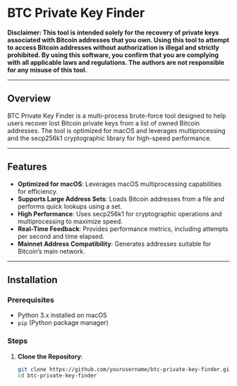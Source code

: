 # BTC Private Key Finder  

**Disclaimer: This tool is intended solely for the recovery of private keys associated with Bitcoin addresses that you own. Using this tool to attempt to access Bitcoin addresses without authorization is illegal and strictly prohibited. By using this software, you confirm that you are complying with all applicable laws and regulations. The authors are not responsible for any misuse of this tool.**

---

## Overview  

BTC Private Key Finder is a multi-process brute-force tool designed to help users recover lost Bitcoin private keys from a list of owned Bitcoin addresses. The tool is optimized for macOS and leverages multiprocessing and the secp256k1 cryptographic library for high-speed performance.  

---

## Features  

- **Optimized for macOS**: Leverages macOS multiprocessing capabilities for efficiency.  
- **Supports Large Address Sets**: Loads Bitcoin addresses from a file and performs quick lookups using a set.  
- **High Performance**: Uses secp256k1 for cryptographic operations and multiprocessing to maximize speed.  
- **Real-Time Feedback**: Provides performance metrics, including attempts per second and time elapsed.  
- **Mainnet Address Compatibility**: Generates addresses suitable for Bitcoin’s main network.  

---

## Installation  

### Prerequisites  

- Python 3.x installed on macOS  
- `pip` (Python package manager)  

### Steps  

1. **Clone the Repository**:  
   ```bash
   git clone https://github.com/yourusername/btc-private-key-finder.git
   cd btc-private-key-finder

